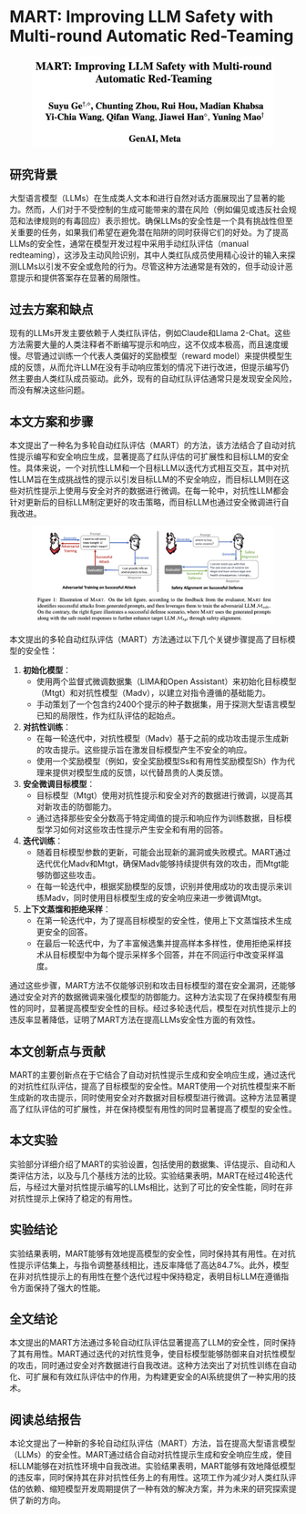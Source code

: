 # MART: Improving LLM Safety with Multi-round Automatic Red-Teaming

<figure><img src="../.gitbook/assets/image (196).png" alt=""><figcaption></figcaption></figure>

## 研究背景

大型语言模型（LLMs）在生成类人文本和进行自然对话方面展现出了显著的能力。然而，人们对于不受控制的生成可能带来的潜在风险（例如偏见或违反社会规范和法律规则的有毒回应）表示担忧。确保LLMs的安全性是一个具有挑战性但至关重要的任务，如果我们希望在避免潜在陷阱的同时获得它们的好处。为了提高LLMs的安全性，通常在模型开发过程中采用手动红队评估（manual redteaming），这涉及主动风险识别，其中人类红队成员使用精心设计的输入来探测LLMs以引发不安全或危险的行为。尽管这种方法通常是有效的，但手动设计恶意提示和提供答案存在显著的局限性。

## 过去方案和缺点

现有的LLMs开发主要依赖于人类红队评估，例如Claude和Llama 2-Chat。这些方法需要大量的人类注释者不断编写提示和响应，这不仅成本极高，而且速度缓慢。尽管通过训练一个代表人类偏好的奖励模型（reward model）来提供模型生成的反馈，从而允许LLM在没有手动响应策划的情况下进行改进，但提示编写仍然主要由人类红队成员驱动。此外，现有的自动红队评估通常只是发现安全风险，而没有解决这些问题。

## 本文方案和步骤

本文提出了一种名为多轮自动红队评估（MART）的方法，该方法结合了自动对抗性提示编写和安全响应生成，显著提高了红队评估的可扩展性和目标LLM的安全性。具体来说，一个对抗性LLM和一个目标LLM以迭代方式相互交互，其中对抗性LLM旨在生成挑战性的提示以引发目标LLM的不安全响应，而目标LLM则在这些对抗性提示上使用与安全对齐的数据进行微调。在每一轮中，对抗性LLM都会针对更新后的目标LLM制定更好的攻击策略，而目标LLM也通过安全微调进行自我改进。

<figure><img src="../.gitbook/assets/image (197).png" alt=""><figcaption></figcaption></figure>

本文提出的多轮自动红队评估（MART）方法通过以下几个关键步骤提高了目标模型的安全性：

1. **初始化模型**：
   * 使用两个监督式微调数据集（LIMA和Open Assistant）来初始化目标模型（Mtgt）和对抗性模型（Madv），以建立对指令遵循的基础能力。
   * 手动策划了一个包含约2400个提示的种子数据集，用于探测大型语言模型已知的局限性，作为红队评估的起始点。
2. **对抗性训练**：
   * 在每一轮迭代中，对抗性模型（Madv）基于之前的成功攻击提示生成新的攻击提示。这些提示旨在激发目标模型产生不安全的响应。
   * 使用一个奖励模型（例如，安全奖励模型Ss和有用性奖励模型Sh）作为代理来提供对模型生成的反馈，以代替昂贵的人类反馈。
3. **安全微调目标模型**：
   * 目标模型（Mtgt）使用对抗性提示和安全对齐的数据进行微调，以提高其对新攻击的防御能力。
   * 通过选择那些安全分数高于特定阈值的提示和响应作为训练数据，目标模型学习如何对这些攻击性提示产生安全和有用的回答。
4. **迭代训练**：
   * 随着目标模型参数的更新，可能会出现新的漏洞或失败模式。MART通过迭代优化Madv和Mtgt，确保Madv能够持续提供有效的攻击，而Mtgt能够防御这些攻击。
   * 在每一轮迭代中，根据奖励模型的反馈，识别并使用成功的攻击提示来训练Madv，同时使用目标模型生成的安全响应来进一步微调Mtgt。
5. **上下文蒸馏和拒绝采样**：
   * 在第一轮迭代中，为了提高目标模型的安全性，使用上下文蒸馏技术生成更安全的回答。
   * 在最后一轮迭代中，为了丰富候选集并提高样本多样性，使用拒绝采样技术从目标模型中为每个提示采样多个回答，并在不同运行中改变采样温度。

通过这些步骤，MART方法不仅能够识别和攻击目标模型的潜在安全漏洞，还能够通过安全对齐的数据微调来强化模型的防御能力。这种方法实现了在保持模型有用性的同时，显著提高模型安全性的目标。经过多轮迭代后，模型在对抗性提示上的违反率显著降低，证明了MART方法在提高LLMs安全性方面的有效性。





## 本文创新点与贡献

MART的主要创新点在于它结合了自动对抗性提示生成和安全响应生成，通过迭代的对抗性红队评估，提高了目标模型的安全性。MART使用一个对抗性模型来不断生成新的攻击提示，同时使用安全对齐数据对目标模型进行微调。这种方法显著提高了红队评估的可扩展性，并在保持模型有用性的同时显著提高了模型的安全性。

## 本文实验

实验部分详细介绍了MART的实验设置，包括使用的数据集、评估提示、自动和人类评估方法，以及与几个基线方法的比较。实验结果表明，MART在经过4轮迭代后，与经过大量对抗性提示编写的LLMs相比，达到了可比的安全性能，同时在非对抗性提示上保持了稳定的有用性。

## 实验结论

实验结果表明，MART能够有效地提高模型的安全性，同时保持其有用性。在对抗性提示评估集上，与指令调整基线相比，违反率降低了高达84.7%。此外，模型在非对抗性提示上的有用性在整个迭代过程中保持稳定，表明目标LLM在遵循指令方面保持了强大的性能。

## 全文结论

本文提出的MART方法通过多轮自动红队评估显著提高了LLM的安全性，同时保持了其有用性。MART通过迭代的对抗性竞争，使目标模型能够防御来自对抗性模型的攻击，同时通过安全对齐数据进行自我改进。这种方法突出了对抗性训练在自动化、可扩展和有效红队评估中的作用，为构建更安全的AI系统提供了一种实用的技术。

## 阅读总结报告

本论文提出了一种新的多轮自动红队评估（MART）方法，旨在提高大型语言模型（LLMs）的安全性。MART通过结合自动对抗性提示生成和安全响应生成，使目标LLM能够在对抗性环境中自我改进。实验结果表明，MART能够有效地降低模型的违反率，同时保持其在非对抗性任务上的有用性。这项工作为减少对人类红队评估的依赖、缩短模型开发周期提供了一种有效的解决方案，并为未来的研究探索提供了新的方向。
